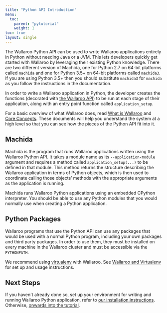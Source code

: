 ```yaml
---
title: "Python API Introduction"
menu:
  toc:
    parent: "pytutorial"
    weight: 1
toc: true
layout: single
---
```

The Wallaroo Python API can be used to write Wallaroo applications entirely in Python without needing Java or a JVM. This lets developers quickly get started with Wallaroo by leveraging their existing Python knowledge. There are two different version of Machida, one for Python 2.7 on 64-bit platforms called `machida` and one for Python 3.5+ on 64-bit platforms called `machida3`. If you are using Python 3.5+ then you should substitute `machida3` for `machida` as you follow the instructions in the documentation.

In order to write a Wallaroo application in Python, the developer creates the functions (decorated with [the Wallaroo API](/python-tutorial/api/)) to be run at each stage of their application, along with an entry point function called `application_setup`.

For a basic overview of what Wallaroo does, read [What is Wallaroo](/) and [Core Concepts](/core-concepts/). These documents will help you understand the system at a high level so that you can see how the pieces of the Python API fit into it.

## Machida

Machida is the program that runs Wallaroo applications written using the Wallaroo Python API. It takes a module name as its `--application-module` argument and requires a method called `application_setup(...)` to be defined in that module. This method returns the structure describing the Wallaroo application in terms of Python objects, which is then used to coordinate calling those objects’ methods with the appropriate arguments as the application is running.

Machida runs Wallaroo Python applications using an embedded CPython interpreter. You should be able to use any Python modules that you would normally use when creating a Python application.

## Python Packages

Wallaroo programs that use the Python API can use any packages that would be used with a normal Python program, including your own packages and third party packages. In order to use them, they must be installed on every machine in the Wallaroo cluster and must be accessible via the `PYTHONPATH`.

We recommend using [virtualenv](https://virtualenv.pypa.io/en/stable/) with Wallaroo. See [Wallaroo and Virtualenv](/python-tutorial/virtualenv/) for set up and usage instructions.

## Next Steps

If you haven't already done so, set up your environment for writing and running Wallaroo Python application, refer to [our installation instructions](/python-installation/). Otherwise, [onwards into the tutorial](/python-tutorial/running-a-wallaroo-application/).
